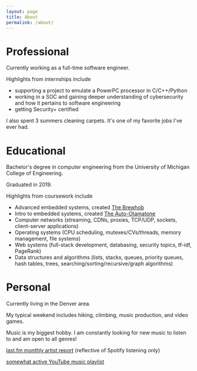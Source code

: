 ```yaml
---
layout: page
title: About
permalink: /about/
---
```


# Professional

Currently working as a full-time software engineer.

Highlights from internships include
* supporting a project to emulate a PowerPC processor in C/C++/Python
* working in a SOC and gaining deeper understanding of cybersecurity and how it pertains to software engineering
* getting Security+ certified

I also spent 3 summers cleaning carpets. It's one of my favorite jobs I've ever had.

# Educational

Bachelor's degree in computer engineering from the University of Michigan College of Engineering.

Graduated in 2019.

Highlights from coursework include
* Advanced embedded systems, created [The Brewhob](/projects)
* Intro to embedded systems, created [The Auto-Otamatone](/projects)
* Computer networks (streaming, CDNs, proxies, TCP/UDP, sockets, client-server applications)
* Operating systems (CPU scheduling, mutexes/CVs/threads, memory management, file systems)
* Web systems (full-stack development, databasing, security topics, tf-idf, PageRank)
* Data structures and algorithms (lists, stacks, queues, priority queues, hash tables, trees, searching/sorting/recursive/graph algorithms)

<!-- Further professional and educational information can be found [on my resume](/assets/szehnder_resume.pdf). -->

# Personal

Currently living in the Denver area.

My typical weekend includes hiking, climbing, music production, and video games.

Music is my biggest hobby. I am constantly looking for new music to listen to and am open to all genres!

[last.fm monthly artist report](https://www.last.fm/user/silaszehnder/library/artists?date_preset=LAST_30_DAYS) (reflective of Spotify listening only)

[somewhat active YouTube music playlist](https://youtube.com/playlist?list=PLNecavmQ9_GwP06CcNG7OKvxmc27HiSsS)
